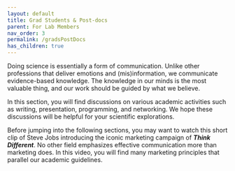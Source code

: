 ```yaml
---
layout: default
title: Grad Students & Post-docs
parent: For Lab Members
nav_order: 3
permalink: /gradsPostDocs
has_children: true
---
```


Doing science is essentially a form of communication. Unlike other professions that deliver emotions and (mis)information, we communicate evidence-based knowledge. The knowledge in our minds is the most valuable thing, and our work should be guided by what we believe.

In this section, you will find discussions on various academic activities such as writing, presentation, programming, and networking. We hope these discussions will be helpful for your scientific explorations.

Before jumping into the following sections, you may want to watch this short clip of Steve Jobs introducing the iconic marketing campaign of ***Think Different***. No other field emphasizes effective communication more than marketing does. In this video, you will find many marketing principles that parallel our academic guidelines.

<!-- {% include video.html url="assets/videos/SteveJobs_Introduces_Think_Different_09_23_1997.mp4" %} -->

<!-- 
https://github.com/McMaster-Baby-Lab/handbook/assets/10648723/8f52e0e7-6fd1-4328-8094-3edf279e815c -->

<!-- {% include imageGallery.html folder="assets/images" %} -->